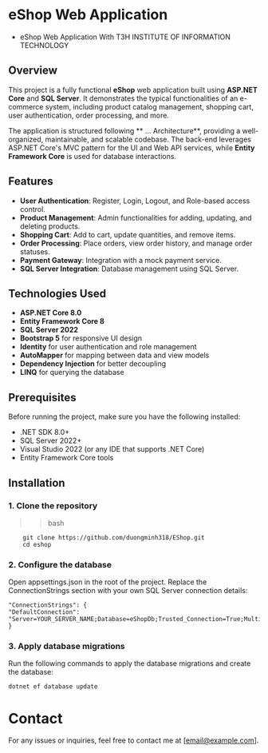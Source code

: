 # eShop Web Application 
- eShop Web Application With T3H INSTITUTE OF INFORMATION TECHNOLOGY
## Overview
This project is a fully functional **eShop** web application built using **ASP.NET Core** and **SQL Server**. It demonstrates the typical functionalities of an e-commerce system, including product catalog management, shopping cart, user authentication, order processing, and more. 

The application is structured following ** ... Architecture**, providing a well-organized, maintainable, and scalable codebase. The back-end leverages ASP.NET Core's MVC pattern for the UI and Web API services, while **Entity Framework Core** is used for database interactions.

## Features
- **User Authentication**: Register, Login, Logout, and Role-based access control.
- **Product Management**: Admin functionalities for adding, updating, and deleting products.
- **Shopping Cart**: Add to cart, update quantities, and remove items.
- **Order Processing**: Place orders, view order history, and manage order statuses.
- **Payment Gateway**: Integration with a mock payment service.
- **SQL Server Integration**: Database management using SQL Server.

## Technologies Used
- **ASP.NET Core 8.0**
- **Entity Framework Core 8**
- **SQL Server 2022**
- **Bootstrap 5** for responsive UI design
- **Identity** for user authentication and role management
- **AutoMapper** for mapping between data and view models
- **Dependency Injection** for better decoupling
- **LINQ** for querying the database
###
## Prerequisites
Before running the project, make sure you have the following installed:
- .NET SDK 8.0+
- SQL Server 2022+
- Visual Studio 2022 (or any IDE that supports .NET Core)
- Entity Framework Core tools

## Installation

### 1. Clone the repository

>>  bash

		git clone https://github.com/duongminh318/EShop.git
		cd eshop

### 2. Configure the database

Open appsettings.json in the root of the project.
Replace the ConnectionStrings section with your own SQL Server connection details:

>>
	"ConnectionStrings": {
	"DefaultConnection": "Server=YOUR_SERVER_NAME;Database=eShopDb;Trusted_Connection=True;MultipleActiveResultSets=true"
	}


### 3. Apply database migrations

Run the following commands to apply the database migrations and create the database:

>>
	dotnet ef database update


# Contact
For any issues or inquiries, feel free to contact me at [email@example.com].
		